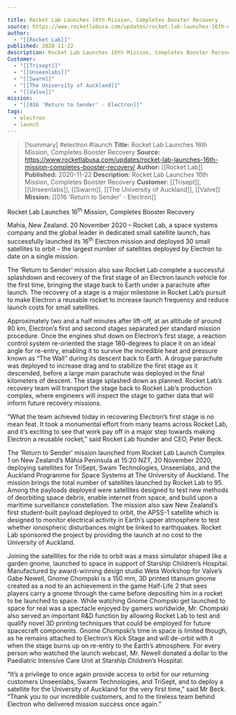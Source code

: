 ```yaml
---

title: Rocket Lab Launches 16th Mission, Completes Booster Recovery 
source: https://www.rocketlabusa.com/updates/rocket-lab-launches-16th-mission-completes-booster-recovery/
author:
  - "[[Rocket Lab]]"
published: 2020-11-22
description: Rocket Lab Launches 16th Mission, Completes Booster Recovery
Customer:
  - "[[Trisept]]"
  - "[[Unseenlabs]]"
  - "[[Swarm]]"
  - "[[The University of Auckland]]"
  - "[[Valve]]"
mission:
  - "[[016 'Return to Sender' - Electron]]"
tags:
  - electron
  - launch
---
```

>[!summary]
#electron #launch
**Title:** Rocket Lab Launches 16th Mission, Completes Booster Recovery
**Source:** https://www.rocketlabusa.com/updates/rocket-lab-launches-16th-mission-completes-booster-recovery/
**Author:** [[Rocket Lab]]
**Published:** 2020-11-22
**Description:** Rocket Lab Launches 16th Mission, Completes Booster Recovery
**Customer:** [[Trisept]], [[Unseenlabs]], [[Swarm]], [[The University of Auckland]], [[Valve]]
**Mission:** [[016 'Return to Sender' - Electron]]

Rocket Lab Launches 16<sup>th</sup> Mission, Completes Booster Recovery 

Mahia, New Zealand. 20 November 2020 – Rocket Lab, a space systems company and the global leader in dedicated small satellite launch, has successfully launched its 16<sup>th</sup> Electron mission and deployed 30 small satellites to orbit – the largest number of satellites deployed by Electron to date on a single mission.

The ‘Return to Sender’ mission also saw Rocket Lab complete a successful splashdown and recovery of the first stage of an Electron launch vehicle for the first time, bringing the stage back to Earth under a parachute after launch. The recovery of a stage is a major milestone in Rocket Lab’s pursuit to make Electron a reusable rocket to increase launch frequency and reduce launch costs for small satellites.

Approximately two and a half minutes after lift-off, at an altitude of around 80 km, Electron’s first and second stages separated per standard mission procedure. Once the engines shut down on Electron’s first stage, a reaction control system re-oriented the stage 180-degrees to place it on an ideal angle for re-entry, enabling it to survive the incredible heat and pressure known as “The Wall” during its descent back to Earth. A drogue parachute was deployed to increase drag and to stabilize the first stage as it descended, before a large main parachute was deployed in the final kilometers of descent. The stage splashed down as planned. Rocket Lab’s recovery team will transport the stage back to Rocket Lab’s production complex, where engineers will inspect the stage to gather data that will inform future recovery missions. 

“What the team achieved today in recovering Electron’s first stage is no mean feat. It took a monumental effort from many teams across Rocket Lab, and it’s exciting to see that work pay off in a major step towards making Electron a reusable rocket,” said Rocket Lab founder and CEO, Peter Beck.

The ‘Return to Sender’ mission launched from Rocket Lab Launch Complex 1 on New Zealand’s Māhia Peninsula at 15:20 NZT, 20 November 2020, deploying satellites for TriSept, Swam Technologies, Unseenlabs, and the Auckland Programme for Space Systems at The University of Auckland. The mission brings the total number of satellites launched by Rocket Lab to 95. Among the payloads deployed were satellites designed to test new methods of deorbiting space debris, enable internet from space, and build upon a maritime surveillance constellation. The mission also saw New Zealand’s first student-built payload deployed to orbit, the APSS-1 satellite which is designed to monitor electrical activity in Earth’s upper atmosphere to test whether ionospheric disturbances might be linked to earthquakes. Rocket Lab sponsored the project by providing the launch at no cost to the University of Auckland.

Joining the satellites for the ride to orbit was a mass simulator shaped like a garden gnome, launched to space in support of Starship Children’s Hospital. Manufactured by award-winning design studio Weta Workshop for Valve’s Gabe Newell, Gnome Chompski is a 150 mm, 3D printed titanium gnome created as a nod to an achievement in the game Half-Life 2 that sees players carry a gnome through the came before depositing him in a rocket to be launched to space. While watching Gnome Chompski get launched to space for real was a spectacle enjoyed by gamers worldwide, Mr. Chompski also served an important R&D function by allowing Rocket Lab to test and qualify novel 3D printing techniques that could be employed for future spacecraft components. Gnome Chompski’s time in space is limited though, as he remains attached to Electron’s Kick Stage and will de-orbit with it when the stage burns up on re-entry to the Earth’s atmosphere. For every person who watched the launch webcast, Mr. Newell donated a dollar to the Paediatric Intensive Care Unit at Starship Children’s Hospital. 

“It’s a privilege to once again provide access to orbit for our returning customers Unseenlabs, Swarm Technologies, and TriSept, and to deploy a satellite for the University of Auckland for the very first time,” said Mr Beck. “Thank you to our incredible customers, and to the tireless team behind Electron who delivered mission success once again.”